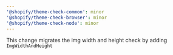 ```yaml
---
'@shopify/theme-check-common': minor
'@shopify/theme-check-browser': minor
'@shopify/theme-check-node': minor
---
```


This change migrates the img width and height check by adding `ImgWidthAndHeight`
